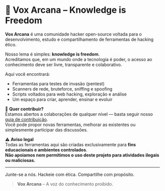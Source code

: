 # 🧠 Vox Arcana – Knowledge is Freedom

**Vox Arcana** é uma comunidade hacker open-source voltada para o desenvolvimento, estudo e compartilhamento de ferramentas de hacking ético.

Nosso lema é simples: **knowledge is freedom**.  
Acreditamos que, em um mundo onde a tecnologia é poder, o acesso ao conhecimento deve ser livre, transparente e colaborativo.

Aqui você encontrará:
- Ferramentas para testes de invasão (pentest)
- Scanners de rede, bruteforce, sniffing e spoofing
- Scripts voltados para web hacking, exploração e análise
- Um espaço para criar, aprender, ensinar e evoluir

🔧 **Quer contribuir?**  
Estamos abertos a colaborações de qualquer nível — basta seguir nosso [guia de contribuição](CONTRIBUTING.md).  
Você pode propor novas ferramentas, melhorar as existentes ou simplesmente participar das discussões.

⚠️ **Aviso legal**  
Todas as ferramentas aqui são criadas exclusivamente para **fins educacionais e ambientes controlados**.  
**Não apoiamos nem permitimos o uso deste projeto para atividades ilegais ou maliciosas.**

---

Junte-se a nós. Hackeie com ética. Compartilhe com propósito.

> **Vox Arcana** – A voz do conhecimento proibido.

